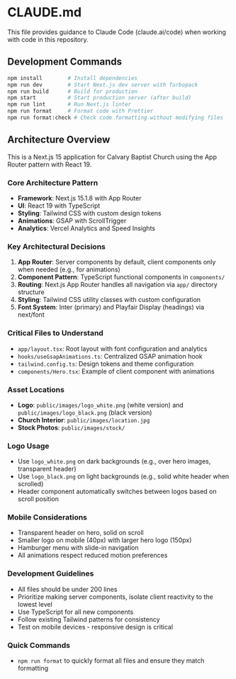 # CLAUDE.md

This file provides guidance to Claude Code (claude.ai/code) when working with code in this repository.

## Development Commands

```bash
npm install        # Install dependencies
npm run dev        # Start Next.js dev server with Turbopack
npm run build      # Build for production
npm start          # Start production server (after build)
npm run lint       # Run Next.js linter
npm run format     # Format code with Prettier
npm run format:check # Check code formatting without modifying files
```

## Architecture Overview

This is a Next.js 15 application for Calvary Baptist Church using the App Router pattern with React 19.

### Core Architecture Pattern

- **Framework**: Next.js 15.1.8 with App Router
- **UI**: React 19 with TypeScript
- **Styling**: Tailwind CSS with custom design tokens
- **Animations**: GSAP with ScrollTrigger
- **Analytics**: Vercel Analytics and Speed Insights

### Key Architectural Decisions

1. **App Router**: Server components by default, client components only when needed (e.g., for animations)
2. **Component Pattern**: TypeScript functional components in `components/`
3. **Routing**: Next.js App Router handles all navigation via `app/` directory structure
4. **Styling**: Tailwind CSS utility classes with custom configuration
5. **Font System**: Inter (primary) and Playfair Display (headings) via next/font

### Critical Files to Understand

- `app/layout.tsx`: Root layout with font configuration and analytics
- `hooks/useGsapAnimations.ts`: Centralized GSAP animation hook
- `tailwind.config.ts`: Design tokens and theme configuration
- `components/Hero.tsx`: Example of client component with animations

### Asset Locations

- **Logo**: `public/images/logo_white.png` (white version) and `public/images/logo_black.png` (black version)
- **Church Interior**: `public/images/location.jpg`
- **Stock Photos**: `public/images/stock/`

### Logo Usage

- Use `logo_white.png` on dark backgrounds (e.g., over hero images, transparent header)
- Use `logo_black.png` on light backgrounds (e.g., solid white header when scrolled)
- Header component automatically switches between logos based on scroll position

### Mobile Considerations

- Transparent header on hero, solid on scroll
- Smaller logo on mobile (40px) with larger hero logo (150px)
- Hamburger menu with slide-in navigation
- All animations respect reduced motion preferences

### Development Guidelines

- All files should be under 200 lines
- Prioritize making server components, isolate client reactivity to the lowest level
- Use TypeScript for all new components
- Follow existing Tailwind patterns for consistency
- Test on mobile devices - responsive design is critical

### Quick Commands

- `npm run format` to quickly format all files and ensure they match formatting
